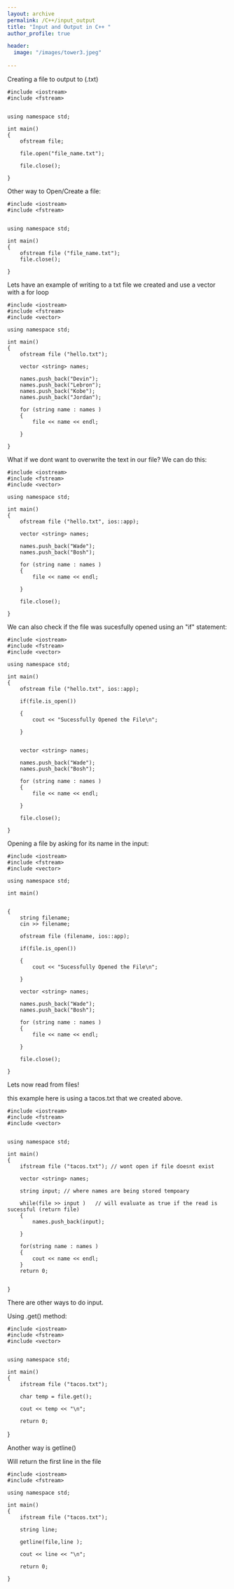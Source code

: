 ```yaml
---
layout: archive
permalink: /C++/input_output
title: "Input and Output in C++ "
author_profile: true

header:
  image: "/images/tower3.jpeg"
  
---
```



Creating a file to output to (.txt)



    #include <iostream>
    #include <fstream>


    using namespace std;

    int main()
    {
        ofstream file;

        file.open("file_name.txt");  

        file.close();

    }

Other way to Open/Create a file:


    #include <iostream>
    #include <fstream>


    using namespace std;

    int main()
    {
        ofstream file ("file_name.txt");
        file.close();

    }


Lets have an example of writing to a txt file we created and use a vector with a for loop

    #include <iostream>
    #include <fstream>
    #include <vector>

    using namespace std;

    int main()
    {
        ofstream file ("hello.txt"); 

        vector <string> names;

        names.push_back("Devin");
        names.push_back("Lebron");
        names.push_back("Kobe");
        names.push_back("Jordan");

        for (string name : names )
        {
            file << name << endl;

        }

    }


What if we dont want to overwrite the text in our file? We can do this:


    #include <iostream>
    #include <fstream>
    #include <vector>

    using namespace std;

    int main()
    {
        ofstream file ("hello.txt", ios::app); 

        vector <string> names;

        names.push_back("Wade");
        names.push_back("Bosh");

        for (string name : names )
        {
            file << name << endl;

        }

        file.close();

    }


We can also check if the file was sucesfully opened using an "if" statement:



    #include <iostream>
    #include <fstream>
    #include <vector>

    using namespace std;

    int main()
    {
        ofstream file ("hello.txt", ios::app); 

        if(file.is_open())   

        {
            cout << "Sucessfully Opened the File\n";

        }


        vector <string> names;

        names.push_back("Wade");
        names.push_back("Bosh");

        for (string name : names )
        {
            file << name << endl;

        }

        file.close();

    }



Opening a file by asking for its name in the input:


    #include <iostream>
    #include <fstream>
    #include <vector>

    using namespace std;

    int main()


    {
        string filename;
        cin >> filename;

        ofstream file (filename, ios::app); 

        if(file.is_open())   

        {
            cout << "Sucessfully Opened the File\n";

        }

        vector <string> names;

        names.push_back("Wade");
        names.push_back("Bosh");

        for (string name : names )
        {
            file << name << endl;

        }

        file.close();

    }

Lets now read from files!

this example here is using a tacos.txt that we created above.



    #include <iostream>
    #include <fstream>
    #include <vector>


    using namespace std;

    int main()
    {
        ifstream file ("tacos.txt"); // wont open if file doesnt exist

        vector <string> names;

        string input; // where names are being stored tempoary

        while(file >> input )   // will evaluate as true if the read is sucessful (return file)
        {
            names.push_back(input);

        }

        for(string name : names )
        {
            cout << name << endl;
        }
        return 0;


    }

There are other ways to do input.

Using .get() method:


    #include <iostream>
    #include <fstream>
    #include <vector>


    using namespace std;

    int main()
    {
        ifstream file ("tacos.txt"); 

        char temp = file.get(); 

        cout << temp << "\n";

        return 0;

}

Another way is getline()

Will return the first line in the file


    #include <iostream>
    #include <fstream>

    using namespace std;

    int main()
    {
        ifstream file ("tacos.txt"); 
        
        string line;

        getline(file,line );  

        cout << line << "\n";

        return 0;

    }
    


